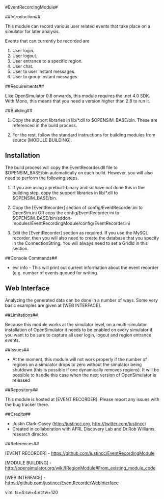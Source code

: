 #EventRecordingModule#

##Introduction##

This module can record various user related events that take place on a simulator for later analysis.

Events that can currently be recorded are

1. User login.
2. User logout.
3. User entrance to a specific region.
4. User chat.
5. User to user instant messages.
6. User to group instant messages.

##Requirements##

Like OpenSimulator 0.8 onwards, this module requires the .net 4.0 SDK.  With Mono, this means that you need a version
higher than 2.8 to run it.

##Building##

1.  Copy the support libraries in lib/*.dll to $OPENSIM_BASE/bin.  These are referenced in the build process.

2.  For the rest, follow the standard instructions for building modules from source [MODULE BUILDING].

## Installation

The build process will copy the EventRecorder.dll file to $OPENSIM_BASE/bin automatically on each build.  However, you
will also need to perform the following steps.

1.  If you are using a prebuilt-binary and so have not done this in the building step, copy the support libraries in 
lib/*.dll to $OPENSIM_BASE/bin.  

2.  Copy the [EventRecorder] section of config/EventRecorder.ini to OpenSim.ini OR copy the config/EventRecorder.ini to
$OPENSIM_BASE/bin/addon-modules/EventRecordingModule/config/EventRecorder.ini 

3.  Edit the [EventRecorder] section as required.  If you use the MySQL recorder, then you will also need to create the
database that you specify in the ConnectionString.  You will always need to set a GridId in this section.

##Console Commands##

* evr info - This will print out current information about the event recorder (e.g. number of events queued for writing.

## Web Interface ##

Analyzing the generated data can be done in a number of ways.  Some very basic examples are given at [WEB INTERFACE].

##Limitations##

Because this module works at the simulator level, on a multi-simulator installation of OpenSimulator it needs to be
enabled on every simulator if you want to be sure to capture all user login, logout and region entrance events.

##Issues##

* At the moment, this module will not work properly if the number of regions on a simulator drops to zero without
the simulator being shutdown (this is possible if one dynamically removes regions).  It will be possible to handle this
case when the next version of OpenSimulator is released

##Repository##

This module is hosted at [EVENT RECORDER].  Please report any issues with the bug tracker there.

##Credits##

* Justin Clark-Casey (http://justincc.org, http://twitter.com/justincc) 
* Created in collaboration with AFRL Discovery Lab and Dr.Rob Williams, research director.

##References##

[EVENT RECORDER] - https://github.com/justincc/EventRecordingModule

[MODULE BUILDING] - http://opensimulator.org/wiki/IRegionModule#From_existing_module_code

[WEB INTERFACE] - https://github.com/justincc/EventRecorderWebInterface

vim: ts=4:sw=4:et:tw=120
